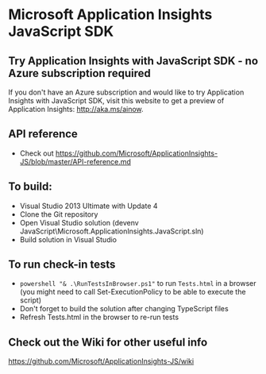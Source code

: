 ﻿# Microsoft Application Insights JavaScript SDK
## Try Application Insights with JavaScript SDK - no Azure subscription required
If you don't have an Azure subscription and would like to try Application Insights with JavaScript SDK, visit this website to get a preview of Application Insights: http://aka.ms/ainow. 

## API reference
* Check out https://github.com/Microsoft/ApplicationInsights-JS/blob/master/API-reference.md

## To build:

* Visual Studio 2013 Ultimate with Update 4
* Clone the Git repository 
* Open Visual Studio solution (devenv JavaScript\Microsoft.ApplicationInsights.JavaScript.sln)
* Build solution in Visual Studio

## To run check-in tests
* `powershell "& .\RunTestsInBrowser.ps1"` to run `Tests.html` in a browser (you might need to call Set-ExecutionPolicy to be able to execute the script)
* Don't forget to build the solution after changing TypeScript files
* Refresh Tests.html in the browser to re-run tests

## Check out the Wiki for other useful info

https://github.com/Microsoft/ApplicationInsights-JS/wiki

